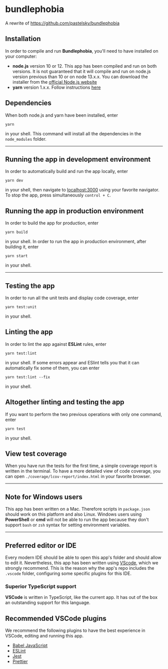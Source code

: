 # bundlephobia

A rewrite of https://github.com/pastelsky/bundlephobia

## Installation

In order to compile and run **Bundlephobia**, you'll need to have installed on your computer:

- **node.js** version 10 or 12. This app has been compiled and run on both versions. It is not guaranteed that it will compile and run on node.js version previous than 10 or on node 13.x.x. You can download the installer from the [official Node.js website](https://nodejs.org/en/)
- **yarn** version 1.x.x. Follow instructions [here](https://classic.yarnpkg.com/en/docs/install#mac-stable)

## Dependencies

When both node.js and yarn have been installed, enter

```
yarn
```

in your shell. This command will install all the dependencies in the `node_modules` folder.

---

## Running the app in development environment

In order to automatically build and run the app locally, enter

```
yarn dev
```

in your shell, then navigate to [localhost:3000](https://localhost:3000/) using your favorite navigator. To stop the app, press simultaneously `control + C`.

## Running the app in production environment

In order to build the app for production, enter

```
yarn build
```

in your shell.
In order to run the app in production environment, after building it, enter

```
yarn start
```

in your shell.

---

## Testing the app

In order to run all the unit tests and display code coverage, enter

```
yarn test:unit
```

in your shell.

## Linting the app

In order to lint the app against **ESLint** rules, enter

```
yarn test:lint
```

in your shell. If some errors appear and ESlint tells you that it can automatically fix some of them, you can enter

```
yarn test:lint --fix
```

in your shell.

## Altogether linting and testing the app

If you want to perform the two previous operations with only one command, enter

```
yarn test
```

in your shell.

## View test coverage

When you have run the tests for the first time, a simple coverage report is written in the terminal. To have a more detailed view of code coverage, you can open `./coverage/lcov-report/index.html` in your favorite browser.

---

## Note for Windows users

This app has been written on a Mac. Therefore scripts in `package.json` should work on this platform and also Linux. Windows users using **PowerShell** or **cmd** will not be able to run the app because they don't support `bash` or `zsh` syntax for setting environment variables.

---

## Preferred editor or IDE

Every modern IDE should be able to open this app's folder and should allow to edit it. Nevertheless, this app has been written using [VScode](https://code.visualstudio.com/), which we strongly recommend. This is the reason why the app's repo includes the `.vscode` folder, configuring some specific plugins for this IDE.

### Superior TypeScript support

**VSCode** is written in TypeScript, like the current app. It has out of the box an outstanding support for this language.

## Recommended VSCode plugins

We recommend the following plugins to have the best experience in VSCode, editing and running this app.

- [Babel JavaScript](https://marketplace.visualstudio.com/items?itemName=mgmcdermott.vscode-language-babel)
- [ESLint](https://marketplace.visualstudio.com/items?itemName=dbaeumer.vscode-eslint)
- [Jest](https://marketplace.visualstudio.com/items?itemName=Orta.vscode-jest)
- [Prettier](https://marketplace.visualstudio.com/items?itemName=esbenp.prettier-vscode)

